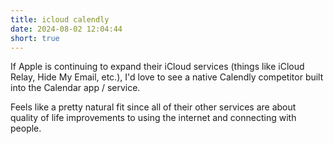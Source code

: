 ```yaml
---
title: icloud calendly
date: 2024-08-02 12:04:44
short: true
---
```


If Apple is continuing to expand their iCloud services (things like iCloud Relay, Hide My Email, etc.), I'd love to see a native Calendly competitor built into the Calendar app / service.

Feels like a pretty natural fit since all of their other services are about quality of life improvements to using the internet and connecting with people.
